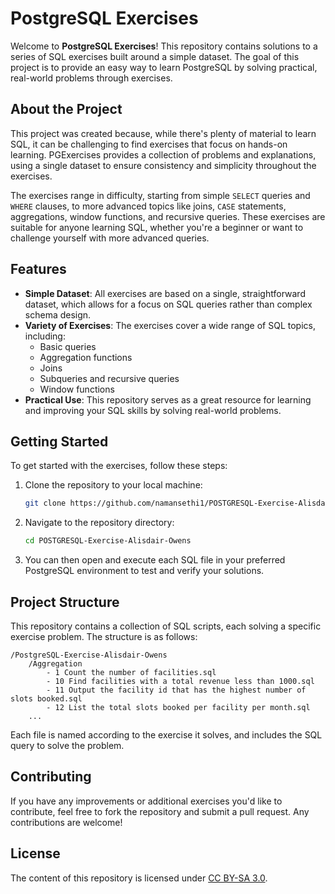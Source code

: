 # PostgreSQL Exercises

Welcome to **PostgreSQL Exercises**! This repository contains solutions to a series of SQL exercises built around a simple dataset. The goal of this project is to provide an easy way to learn PostgreSQL by solving practical, real-world problems through exercises.

## About the Project

This project was created because, while there's plenty of material to learn SQL, it can be challenging to find exercises that focus on hands-on learning. PGExercises provides a collection of problems and explanations, using a single dataset to ensure consistency and simplicity throughout the exercises.

The exercises range in difficulty, starting from simple `SELECT` queries and `WHERE` clauses, to more advanced topics like joins, `CASE` statements, aggregations, window functions, and recursive queries. These exercises are suitable for anyone learning SQL, whether you're a beginner or want to challenge yourself with more advanced queries.

## Features

- **Simple Dataset**: All exercises are based on a single, straightforward dataset, which allows for a focus on SQL queries rather than complex schema design.
- **Variety of Exercises**: The exercises cover a wide range of SQL topics, including:
  - Basic queries
  - Aggregation functions
  - Joins
  - Subqueries and recursive queries
  - Window functions
- **Practical Use**: This repository serves as a great resource for learning and improving your SQL skills by solving real-world problems.

## Getting Started

To get started with the exercises, follow these steps:

1. Clone the repository to your local machine:
   ```bash
   git clone https://github.com/namansethi1/POSTGRESQL-Exercise-Alisdair-Owens-.git
   ```

2. Navigate to the repository directory:
   ```bash
   cd POSTGRESQL-Exercise-Alisdair-Owens
   ```

3. You can then open and execute each SQL file in your preferred PostgreSQL environment to test and verify your solutions.

## Project Structure

This repository contains a collection of SQL scripts, each solving a specific exercise problem. The structure is as follows:

```
/PostgreSQL-Exercise-Alisdair-Owens
    /Aggregation
        - 1 Count the number of facilities.sql
        - 10 Find facilities with a total revenue less than 1000.sql
        - 11 Output the facility id that has the highest number of slots booked.sql
        - 12 List the total slots booked per facility per month.sql
    ...
```

Each file is named according to the exercise it solves, and includes the SQL query to solve the problem.

## Contributing

If you have any improvements or additional exercises you'd like to contribute, feel free to fork the repository and submit a pull request. Any contributions are welcome!

## License

The content of this repository is licensed under [CC BY-SA 3.0](https://creativecommons.org/licenses/by-sa/3.0/).

